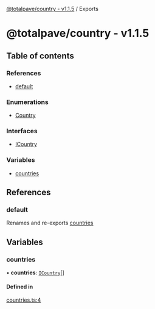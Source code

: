 [@totalpave/country - v1.1.5](README.md) / Exports

# @totalpave/country - v1.1.5

## Table of contents

### References

- [default](modules.md#default)

### Enumerations

- [Country](enums/Country.md)

### Interfaces

- [ICountry](interfaces/ICountry.md)

### Variables

- [countries](modules.md#countries)

## References

### default

Renames and re-exports [countries](modules.md#countries)

## Variables

### countries

• **countries**: [`ICountry`](interfaces/ICountry.md)[]

#### Defined in

[countries.ts:4](https://github.com/totalpave/country/blob/2648cfa/src/countries.ts#L4)
